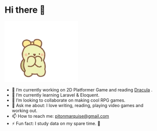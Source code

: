# Hi there 👋

![](./200.webp)

- 🔭 I’m currently working on 2D Platformer Game and reading [Dracula](https://en.wikipedia.org/wiki/Dracula) .
- 🌱 I’m currently learning Laravel & Eloquent.
- 👯 I’m looking to collaborate on making cool RPG games.
- 💬 Ask me about: I love writing, reading, playing video games and working out. 
- 📫 How to reach me: [pitonmarquise@gmail.com](pitonmarquise@gmail.com)
- ⚡ Fun fact: I study data on my spare time. 🔬

